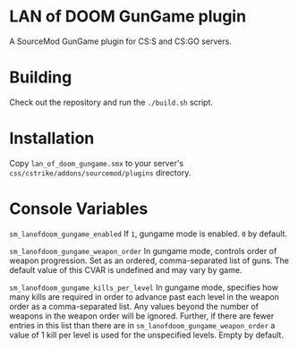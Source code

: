 # LAN of DOOM GunGame plugin
A SourceMod GunGame plugin for CS:S and CS:GO servers.

# Building
Check out the repository and run the ``./build.sh`` script.

# Installation
Copy ``lan_of_doom_gungame.smx`` to your server's
``css/cstrike/addons/sourcemod/plugins`` directory.

# Console Variables

``sm_lanofdoom_gungame_enabled`` If ``1``, gungame mode is enabled. ``0``
by default.

``sm_lanofdoom_gungame_weapon_order`` In gungame mode, controls order of weapon
progression. Set as an ordered, comma-separated list of guns. The default value
of this CVAR is undefined and may vary by game.

``sm_lanofdoom_gungame_kills_per_level`` In gungame mode, specifies how many
kills are required in order to advance past each level in the weapon order as a
comma-separated list. Any values beyond the number of weapons in the weapon
order will be ignored. Further, if there are fewer entries in this list than
there are in ``sm_lanofdoom_gungame_weapon_order`` a value of 1 kill per level
is used for the unspecified levels. Empty by default.
